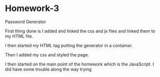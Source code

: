 # Homework-3
Password Generator

First thing done is I added and linked the css and js files and linked them to my HTML file.

I then started my HTML tag putting the generator in a container. 

Then I added my css and styled the page.

I then started on the main point of the homework which is the JavaScript. I did have some trouble along the way trying  